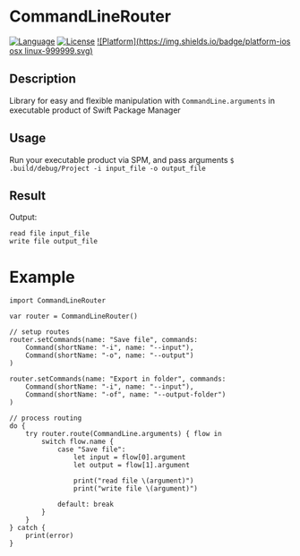 # CommandLineRouter

[![Language](https://img.shields.io/badge/swift-3.0-fec42e.svg)](https://swift.org/blog/swift-3-0-released/)
[![License](https://img.shields.io/badge/license-MIT-333333.svg)](https://github.com/dimpiax/CommandLineRouter/blob/master/LICENSE)
[![Platform](https://img.shields.io/badge/platform-ios osx linux-999999.svg)](https://github.com/dimpiax/CommandLineRouter)

## Description
Library for easy and flexible manipulation with `CommandLine.arguments` in executable product of Swift Package Manager

## Usage
Run your executable product via SPM, and pass arguments
`$ .build/debug/Project -i input_file -o output_file`

## Result
Output:
```
read file input_file
write file output_file
```

# Example
```
import CommandLineRouter

var router = CommandLineRouter()

// setup routes
router.setCommands(name: "Save file", commands:
    Command(shortName: "-i", name: "--input"),
    Command(shortName: "-o", name: "--output")
)

router.setCommands(name: "Export in folder", commands:
    Command(shortName: "-i", name: "--input"),
    Command(shortName: "-of", name: "--output-folder")
)

// process routing
do {
    try router.route(CommandLine.arguments) { flow in
        switch flow.name {
            case "Save file":
                let input = flow[0].argument
                let output = flow[1].argument

                print("read file \(argument)")
                print("write file \(argument)")

            default: break
        }
    }
} catch {
    print(error)
}
```
